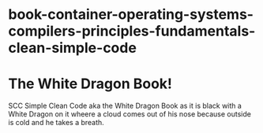 # book-container-operating-systems-compilers-principles-fundamentals-clean-simple-code

# The White Dragon Book! 

SCC Simple Clean Code aka the White Dragon Book as it is black with a White Dragon on it wheere a cloud comes out of his nose because outside is cold and he takes a breath.  
